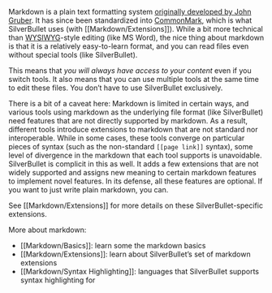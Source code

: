 Markdown is a plain text formatting system [originally developed by John Gruber](https://daringfireball.net/projects/markdown/). It has since been standardized into [CommonMark](https://commonmark.org/), which is what SilverBullet uses (with [[Markdown/Extensions]]). While a bit more technical than [WYSIWYG](https://pl.wikipedia.org/wiki/WYSIWYG)-style editing (like MS Word), the nice thing about markdown is that it is a relatively easy-to-learn format, and you can read files even without special tools (like SilverBullet). 

This means that _you will always have access to your content_ even if you switch tools. It also means that you can use multiple tools at the same time to edit these files. You don’t have to use SilverBullet exclusively.

There is a bit of a caveat here: Markdown is limited in certain ways, and various tools using markdown as the underlying file format (like SilverBullet) need features that are not directly supported by markdown. As a result, different tools introduce extensions to markdown that are not standard nor interoperable. While in some cases, these tools converge on particular pieces of syntax (such as the non-standard `[[page link]]` syntax), some level of divergence in the markdown that each tool supports is unavoidable. SilverBullet is complicit in this as well. It adds a few extensions that are not widely supported and assigns new meaning to certain markdown features to implement novel features. In its defense, all these features are optional. If you want to just write plain markdown, you can.

See [[Markdown/Extensions]] for more details on these SilverBullet-specific extensions.

More about markdown:

* [[Markdown/Basics]]: learn some the markdown basics
* [[Markdown/Extensions]]: learn about SilverBullet’s set of markdown extensions
* [[Markdown/Syntax Highlighting]]: languages that SilverBullet supports syntax highlighting for
